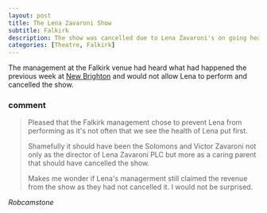 ```yaml
---
layout: post
title: The Lena Zavaroni Show
subtitle: Falkirk
description: The show was cancelled due to Lena Zavaroni's on going heath issues.
categories: [Theatre, Falkirk]
---
```


The management at the Falkirk venue had heard what had happened the previous week at [New Brighton](/theatre/new%20brighton/1982/09/19/the-lena-zavaroni-show.html) and would not allow Lena to perform and cancelled the show.

### comment
> Pleased that the Falkirk management chose to prevent Lena from performing as it's not often that we see the health of Lena put first.
>
> Shamefully it should have been the Solomons and Victor Zavaroni not only as the director of Lena Zavaroni PLC but more as a caring parent that should have cancelled the show.
>
> Makes me wonder if Lena's managerment still claimed the revenue from the show as they had not cancelled it. I would not be surprised.

<cite>Robcamstone</cite>

